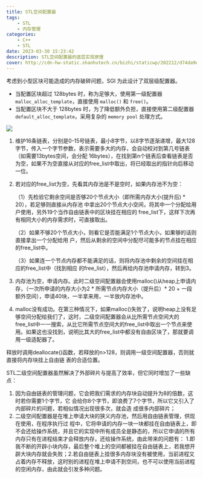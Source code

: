 ```yaml
---
title: STL空间配置器
tags: 
    - STL
    - 内存管理
categories: 
    - C++
    - STL
date: 2023-03-30 15:23:42
description: STL空间配置器的底层实现原理
cover: http://cdn-hw-static.shanhutech.cn/bizhi/staticwp/202212/d74da9edd43874e8dd4df6b51ba60254--2856100756.jpg
---
```


考虑到小型区块可能造成的内存破碎问题，SGI 为此设计了双层级配置器。

- 当配置区块超过 128bytes 时，称为足够大，使用第一级配置器`malloc_alloc_template`，直接使用 `malloc()` 和 `free()`。 
- 当配置区块不大于 128bytes 时，为了降低额外负担，直接使用第二级配置器`default_alloc_template`，采用复杂的 `memory pool` 处理方式。



![](https://secure2.wostatic.cn/static/kJ9aSyctWvLFAhgXLMune7/image.png?auth_key=1680160993-do9Zj1XDtsurq8YPJ5GeKq-0-ee940ef67ed3a7842e5ed096701f3383)



1. 维护16条链表，分别是0-15号链表，最小8字节，以8字节逐渐递增，最大128字节，传入一个字节参数，表示需要多大的内存，会自动校对到第几号链表（如需要13bytes空间，会分配 16bytes），在找到第n个链表后查看链表是否为空，如果不为空直接从对应的free_list中取出，将已经取出的指针向后移动一位。
2. 若对应的free_list为空，先看其内存池是不是空时，如果内存池不为空： 

    （1）先检验它剩余空间是否够20个节点大小（即所需内存大小(提升后) * 20），若足够则直接从内存池 中拿出20个节点大小空间，将其中一个分配给用户使用，另外19个当作自由链表中的区块挂在相应的 free_list下，这样下次再有相同大小的内存需求时，可直接取出。 

    （2）如果不够20个节点大小，则看它是否能满足1个节点大小，如果够的话则直接拿出一个分配给用 户，然后从剩余的空间中分配尽可能多的节点挂在相应的free_list中。

    （3）如果连一个节点内存都不能满足的话，则将内存池中剩余的空间挂在相应的free_list中（找到相应 的free_list），然后再给内存池申请内存，转到3。
3. 内存池为空，申请内存。此时二级空间配置器会使用malloc()从heap上申请内存，（一次所申请的内存大小为2 * 所需节点内存大小（提升后）* 20 + 一段额外空间），申请40块，一半拿来用，一半放内存池中。
4. malloc没有成功。在第三种情况下，如果malloc()失败了，说明heap上没有足够空间分配给我们了，这时，二级空间配置器会从比所需节点空间大的free_list中一一搜索，从比它所需节点空间大的free_list中取出一个节点来使用。如果这也没找到，说明比其大的free_list中都没有自由区块了，那就要调用一级适配器了。



释放时调用deallocate()函数，若释放的n>128，则调用一级空间配置器，否则就直接将内存块挂上自由链 表的合适位置。 

STL二级空间配置器虽然解决了外部碎片与提高了效率，但它同时增加了一些缺点： 

1. 因为自由链表的管理问题，它会把我们需求的内存块自动提升为8的倍数，这时若你需要1个字节，它 会给你8个字节，即浪费了7个字节，所以它又引入了内部碎片的问题，若相似情况出现很多次，就会造 成很多内部碎片； 
2. 二级空间配置器是在堆上申请大块的狭义内存池，然后用自由链表管理，供现在使用，在程序执行过 程中，它将申请的内存一块一块都挂在自由链表上，即不会还给操作系统，并且它的实现中所有成员全是静态的，所以它申请的所有内存只有在进程结束才会释放内存，还给操作系统，由此带来的问题有： 1.即我不断的开辟小块内存，最后整个堆上的空间都被挂在自由链表上，若我想开辟大块内存就会失败；2.若自由链表上挂很多内存块没有被使用，当前进程又占着内存不释放，这时别的进程在堆上申请不到空间，也不可以使用当前进程的空闲内存，由此就会引发多种问题。